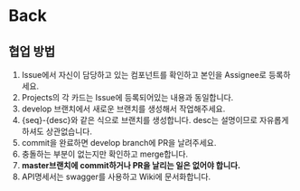 # Back

## 협업 방법

1. Issue에서 자신이 담당하고 있는 컴포넌트를 확인하고 본인을 Assignee로 등록하세요.
2. Projects의 각 카드는 Issue에 등록되어있는 내용과 동일합니다.
3. develop 브랜치에서 새로운 브랜치를 생성해서 작업해주세요.
4. {seq}-{desc}와 같은 식으로 브랜치를 생성합니다. desc는 설명이므로 자유롭게 하셔도 상관없습니다.
5. commit을 완료하면 develop branch에 PR을 날려주세요.
6. 충돌하는 부분이 없는지만 확인하고 merge합니다.
7. **master브랜치에 commit하거나 PR을 날리는 일은 없어야 합니다.**
8. API명세서는 swagger를 사용하고 Wiki에 문서화합니다.
